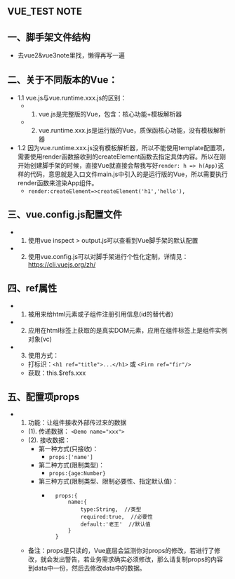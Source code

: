## VUE_TEST NOTE

## 一、脚手架文件结构
* 去vue2&vue3note里找，懒得再写一遍

## 二、关于不同版本的Vue：  
* 1.1 vue.js与vue.runtime.xxx.js的区别：
    * 1. vue.js是完整版的Vue，包含：核心功能+模板解析器
    * 2. vue.runtime.xxx.js是运行版的Vue，质保函核心功能，没有模板解析器
* 1.2 因为vue.runtime.xxx.js没有模板解析器，所以不能使用template配置项，需要使用render函数接收到的createElement函数去指定具体内容。所以在刚开始创建脚手架的时候，直接Vue就直接会帮我写好```render: h => h(App)```这样的代码，意思就是入口文件main.js中引入的是运行版的Vue，所以需要执行render函数来渲染App组件。
    * ```render:createElement=>createElement('h1','hello'),```

## 三、vue.config.js配置文件
* 1. 使用vue inspect > output.js可以查看到Vue脚手架的默认配置
* 2. 使用vue.config.js可以对脚手架进行个性化定制，详情见：https://cli.vuejs.org/zh/

## 四、ref属性
* 1. 被用来给html元素或子组件注册引用信息(id的替代者)
* 2. 应用在html标签上获取的是真实DOM元素，应用在组件标签上是组件实例对象(vc)
* 3. 使用方式：
    * 打标识：```<h1 ref="title">...</h1>``` 或 ```<Firm ref="fir"/>```
    * 获取：this.$refs.xxx

## 五、配置项props
* 1. 功能：让组件接收外部传过来的数据
    * (1). 传递数据： ```<Demo name="xxx">```
    * (2). 接收数据：
        * 第一种方式(只接收)：
            * ```props:['name']```
        * 第二种方式(限制类型)：
            * ```props:{age:Number}```
        * 第三种方式(限制类型、限制必要性、指定默认值)：
            * ```
                props:{
                    name:{
                        type:String,  //类型
                        required:true,  //必要性
                        default:'老王'  //默认值
                    }
                }
              ```
    * 备注：props是只读的，Vue底层会监测你对props的修改，若进行了修改，就会发出警告，若业务需求确实必须修改，那么请复制props的内容到data中一份，然后去修改data中的数据。